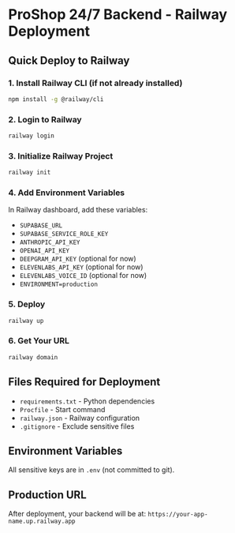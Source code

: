 # ProShop 24/7 Backend - Railway Deployment

## Quick Deploy to Railway

### 1. Install Railway CLI (if not already installed)
```bash
npm install -g @railway/cli
```

### 2. Login to Railway
```bash
railway login
```

### 3. Initialize Railway Project
```bash
railway init
```

### 4. Add Environment Variables
In Railway dashboard, add these variables:
- `SUPABASE_URL`
- `SUPABASE_SERVICE_ROLE_KEY`
- `ANTHROPIC_API_KEY`
- `OPENAI_API_KEY`
- `DEEPGRAM_API_KEY` (optional for now)
- `ELEVENLABS_API_KEY` (optional for now)
- `ELEVENLABS_VOICE_ID` (optional for now)
- `ENVIRONMENT=production`

### 5. Deploy
```bash
railway up
```

### 6. Get Your URL
```bash
railway domain
```

## Files Required for Deployment

- `requirements.txt` - Python dependencies
- `Procfile` - Start command
- `railway.json` - Railway configuration
- `.gitignore` - Exclude sensitive files

## Environment Variables

All sensitive keys are in `.env` (not committed to git).

## Production URL

After deployment, your backend will be at:
`https://your-app-name.up.railway.app`
